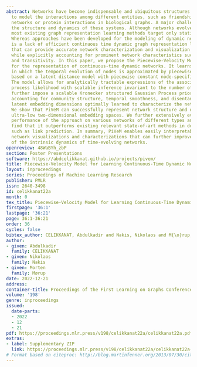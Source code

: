 ```yaml
---
abstract: Networks have become indispensable and ubiquitous structures in many fields
  to model the interactions among different entities, such as friendship in social
  networks or protein interactions in biological graphs. A major challenge is to understand
  the structure and dynamics of these systems. Although networks evolve through time,
  most existing graph representation learning methods target only static networks.
  Whereas approaches have been developed for the modeling of dynamic networks, there
  is a lack of efficient continuous time dynamic graph representation learning methods
  that can provide accurate network characterization and visualization in low dimensions
  while explicitly accounting for prominent network characteristics such as homophily
  and transitivity. In this paper, we propose the Piecewise-Velocity Model (PiVeM)
  for the representation of continuous-time dynamic networks. It learns dynamic embeddings
  in which the temporal evolution of nodes is approximated by piecewise linear interpolations
  based on a latent distance model with piecewise constant node-specific velocities.
  The model allows for analytically tractable expressions of the associated Poisson
  process likelihood with scalable inference invariant to the number of events. We
  further impose a scalable Kronecker structured Gaussian Process prior to the dynamics
  accounting for community structure, temporal smoothness, and disentangled (uncorrelated)
  latent embedding dimensions optimally learned to characterize the network dynamics.
  We show that PiVeM can successfully represent network structure and dynamics in
  ultra-low two-dimensional embedding spaces. We further extensively evaluate the
  performance of the approach on various networks of different types and sizes and
  find that it outperforms existing relevant state-of-art methods in downstream tasks
  such as link prediction. In summary, PiVeM enables easily interpretable dynamic
  network visualizations and characterizations that can further improve our understanding
  of the intrinsic dynamics of time-evolving networks.
openreview: 48WaBYh_zbP
section: Poster Presentations
software: https://abdcelikkanat.github.io/projects/pivem/
title: Piecewise-Velocity Model for Learning Continuous-Time Dynamic Node Representations
layout: inproceedings
series: Proceedings of Machine Learning Research
publisher: PMLR
issn: 2640-3498
id: celikkanat22a
month: 0
tex_title: Piecewise-Velocity Model for Learning Continuous-Time Dynamic Node Representations
firstpage: '36:1'
lastpage: '36:21'
page: 36:1-36:21
order: 36
cycles: false
bibtex_author: CELIKKANAT, Abdulkadir and Nakis, Nikolaos and M{\o}rup, Morten
author:
- given: Abdulkadir
  family: CELIKKANAT
- given: Nikolaos
  family: Nakis
- given: Morten
  family: Mørup
date: 2022-12-21
address:
container-title: Proceedings of the First Learning on Graphs Conference
volume: '198'
genre: inproceedings
issued:
  date-parts:
  - 2022
  - 12
  - 21
pdf: https://proceedings.mlr.press/v198/celikkanat22a/celikkanat22a.pdf
extras:
- label: Supplementary ZIP
  link: https://proceedings.mlr.press/v198/celikkanat22a/celikkanat22a-supp.zip
# Format based on citeproc: http://blog.martinfenner.org/2013/07/30/citeproc-yaml-for-bibliographies/
---
```

